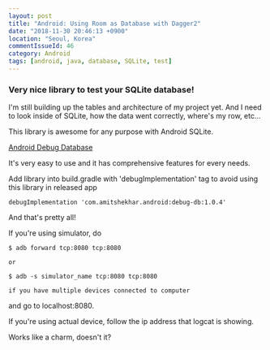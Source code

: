 ```yaml
---
layout: post
title: "Android: Using Room as Database with Dagger2"
date: "2018-11-30 20:46:13 +0900"
location: "Seoul, Korea"
commentIssueId: 46
category: Android
tags: [android, java, database, SQLite, test]
---
```


<h3>Very nice library to test your SQLite database!</h3>

I'm still building up the tables and architecture of my project yet. And I need to look inside of SQLite, how the data went correctly, where's my row, etc...

This library is awesome for any purpose with Android SQLite.

[Android Debug Database](https://github.com/amitshekhariitbhu/Android-Debug-Database)

It's very easy to use and it has comprehensive features for every needs.

Add library into build.gradle with 'debugImplementation' tag to avoid using this library in released app
```
debugImplementation 'com.amitshekhar.android:debug-db:1.0.4'
```

And that's pretty all!

If you're using simulator, do
```
$ adb forward tcp:8080 tcp:8080

or

$ adb -s simulator_name tcp:8080 tcp:8080

if you have multiple devices connected to computer
```

and go to localhost:8080.

If you're using actual device, follow the ip address that logcat is showing.

Works like a charm, doesn't it?
